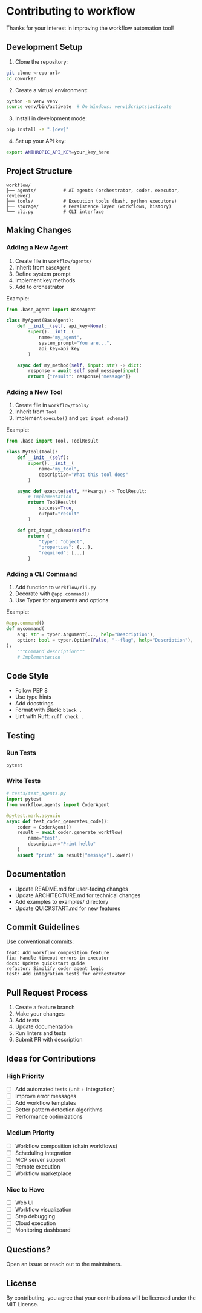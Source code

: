 # Contributing to workflow

Thanks for your interest in improving the workflow automation tool!

## Development Setup

1. Clone the repository:
```bash
git clone <repo-url>
cd coworker
```

2. Create a virtual environment:
```bash
python -m venv venv
source venv/bin/activate  # On Windows: venv\Scripts\activate
```

3. Install in development mode:
```bash
pip install -e ".[dev]"
```

4. Set up your API key:
```bash
export ANTHROPIC_API_KEY=your_key_here
```

## Project Structure

```
workflow/
├── agents/          # AI agents (orchestrator, coder, executor, reviewer)
├── tools/           # Execution tools (bash, python executors)
├── storage/         # Persistence layer (workflows, history)
└── cli.py           # CLI interface
```

## Making Changes

### Adding a New Agent

1. Create file in `workflow/agents/`
2. Inherit from `BaseAgent`
3. Define system prompt
4. Implement key methods
5. Add to orchestrator

Example:
```python
from .base_agent import BaseAgent

class MyAgent(BaseAgent):
    def __init__(self, api_key=None):
        super().__init__(
            name="my_agent",
            system_prompt="You are...",
            api_key=api_key
        )

    async def my_method(self, input: str) -> dict:
        response = await self.send_message(input)
        return {"result": response["message"]}
```

### Adding a New Tool

1. Create file in `workflow/tools/`
2. Inherit from `Tool`
3. Implement `execute()` and `get_input_schema()`

Example:
```python
from .base import Tool, ToolResult

class MyTool(Tool):
    def __init__(self):
        super().__init__(
            name="my_tool",
            description="What this tool does"
        )

    async def execute(self, **kwargs) -> ToolResult:
        # Implementation
        return ToolResult(
            success=True,
            output="result"
        )

    def get_input_schema(self):
        return {
            "type": "object",
            "properties": {...},
            "required": [...]
        }
```

### Adding a CLI Command

1. Add function to `workflow/cli.py`
2. Decorate with `@app.command()`
3. Use Typer for arguments and options

Example:
```python
@app.command()
def mycommand(
    arg: str = typer.Argument(..., help="Description"),
    option: bool = typer.Option(False, "--flag", help="Description"),
):
    """Command description"""
    # Implementation
```

## Code Style

- Follow PEP 8
- Use type hints
- Add docstrings
- Format with Black: `black .`
- Lint with Ruff: `ruff check .`

## Testing

### Run Tests
```bash
pytest
```

### Write Tests
```python
# tests/test_agents.py
import pytest
from workflow.agents import CoderAgent

@pytest.mark.asyncio
async def test_coder_generates_code():
    coder = CoderAgent()
    result = await coder.generate_workflow(
        name="test",
        description="Print hello"
    )
    assert "print" in result["message"].lower()
```

## Documentation

- Update README.md for user-facing changes
- Update ARCHITECTURE.md for technical changes
- Add examples to examples/ directory
- Update QUICKSTART.md for new features

## Commit Guidelines

Use conventional commits:
```
feat: Add workflow composition feature
fix: Handle timeout errors in executor
docs: Update quickstart guide
refactor: Simplify coder agent logic
test: Add integration tests for orchestrator
```

## Pull Request Process

1. Create a feature branch
2. Make your changes
3. Add tests
4. Update documentation
5. Run linters and tests
6. Submit PR with description

## Ideas for Contributions

### High Priority
- [ ] Add automated tests (unit + integration)
- [ ] Improve error messages
- [ ] Add workflow templates
- [ ] Better pattern detection algorithms
- [ ] Performance optimizations

### Medium Priority
- [ ] Workflow composition (chain workflows)
- [ ] Scheduling integration
- [ ] MCP server support
- [ ] Remote execution
- [ ] Workflow marketplace

### Nice to Have
- [ ] Web UI
- [ ] Workflow visualization
- [ ] Step debugging
- [ ] Cloud execution
- [ ] Monitoring dashboard

## Questions?

Open an issue or reach out to the maintainers.

## License

By contributing, you agree that your contributions will be licensed under the MIT License.
